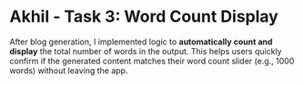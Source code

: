 # Akhil - Task 3: Word Count Display

After blog generation, I implemented logic to **automatically count and display** the total number of words in the output. This helps users quickly confirm if the generated content matches their word count slider (e.g., 1000 words) without leaving the app.
